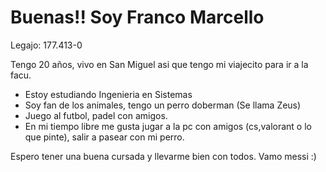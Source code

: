 # Buenas!! Soy Franco Marcello
Legajo: 177.413-0

Tengo 20 años, vivo en San Miguel asi que tengo mi viajecito para ir a la facu.
- Estoy estudiando Ingenieria en Sistemas
- Soy fan de los animales, tengo un perro doberman (Se llama Zeus)
- Juego al futbol, padel con amigos.
- En mi tiempo libre me gusta jugar a la pc con amigos (cs,valorant o lo que pinte), salir a pasear con mi perro.

Espero tener una buena cursada y llevarme bien con todos.
Vamo messi :)
